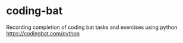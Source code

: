# coding-bat
Recording completion of coding bat tasks and exercises using python https://codingbat.com/python
